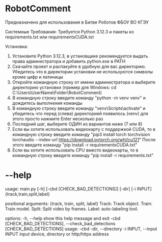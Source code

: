 # RobotComment

Предназначено для использования в Битве Роботов ФБОУ ВО КГЭУ

Системные Требования:
  Требуется Python 3.12.3 и пакеты из requirements.txt или requirementsCUDA.txt 
  
Установка:
  1) Установите Python 3.12.3, в установщике рекомендуется выдать права администратора и добавить python.exe в PATH
  2) Скачайте проект и распакуйте в удобную для вас директорию. Убедитесь что в директории установки не используются символы кроме цифр и латиницы
  3) Откройте командную строку от имени администратора и выберите директорию установки (пример для Windows: cd C:\Users\UserName\Folder\RobotComment)
  4) В командную строку введите команду "python -m venv venv" и дождитесь выполнения команды
  5) В командную строку введите команду "venv\Scripts\activate" и убедитесь что перед (слева) директорией появилось (venv) для этого просто нажмите Enter несколько раз
  6) Последний шаг, выберите ОДИН из вариантов ниже (7 или 8)
  7) Если вы хотите использовать видеокарту с поддержкой CUDA, то в командную строку введите команду
       "pip3 install torch torchvision torchaudio --index-url https://download.pytorch.org/whl/cu121"
       После этого введите команду
       "pip install -r requirementsCUDA.txt"
  8) Если вы хотите использовать CPU вместо видеокарты, то в командную строку введите команду "pip install -r requirements.txt"


# --help
usage: main.py [-h] [-cbd [CHECK_BAD_DETECTIONS]] [-dir] [-i INPUT] {track,train,split,label}

positional arguments:
  {track, train, split, label}
                        Track: Track object. Train: Train model. Split: Split video by frames. Label: auto-labeling tool.

options:
  -h, --help            show this help message and exit
  -cbd [CHECK_BAD_DETECTIONS], --check_bad_detections [CHECK_BAD_DETECTIONS]
                        usage: -cbd <expected amount of objects>
  -dir, --directory
  -i INPUT, --input INPUT
                        input device, directory or http/https address
